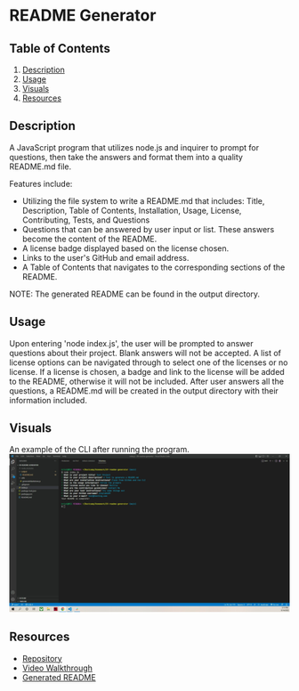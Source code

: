 # README Generator

## Table of Contents

1. [Description](#description)
2. [Usage](#usage)
3. [Visuals](#visuals)
4. [Resources](#resources)

## Description

A JavaScript program that utilizes node.js and inquirer to prompt for questions, then take the answers and format them into a quality README.md file.

Features include:

- Utilizing the file system to write a README.md that includes: Title, Description, Table of Contents, Installation, Usage, License, Contributing, Tests, and Questions
- Questions that can be answered by user input or list. These answers become the content of the README.
- A license badge displayed based on the license chosen.
- Links to the user's GitHub and email address.
- A Table of Contents that navigates to the corresponding sections of the README.

NOTE: The generated README can be found in the output directory.

## Usage

Upon entering 'node index.js', the user will be prompted to answer questions about their project. Blank answers will not be accepted. A list of license options can be navigated through to select one of the licenses or no license. If a license is chosen, a badge and link to the license will be added to the README, otherwise it will not be included. After user answers all the questions, a README.md will be created in the output directory with their information included.

## Visuals

An example of the CLI after running the program.
![README Generator](./images/readme-generator.png)

## Resources

- [Repository](https://github.com/kleylakb89/09-readme-generator)
- [Video Walkthrough](https://drive.google.com/file/d/1NKofr6N6cN_Ea6MPO8cHxab6Yo1O6lr2/view)
- [Generated README](https://raw.githubusercontent.com/kleylakb89/09-readme-generator/main/output/README.md)